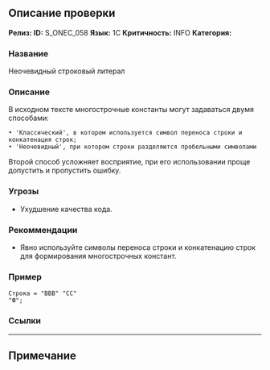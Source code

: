 ## Описание проверки
**Релиз:**
**ID:** S_ONEC_058
**Язык:** 1С
**Критичность:** INFO
**Категория:** 

### Название 
Неочевидный строковый литерал
### Описание 
В исходном тексте многострочные константы могут задаваться двумя способами:

	• 'Классический', в котором используется символ переноса строки и конкатенация строк;
	• 'Неочевидный', при котором строки разделяются пробельными символами

Второй способ усложняет восприятие, при его использовании проще допустить и пропустить ошибку.

### Угрозы 
- Ухудшение качества кода.
### Рекоммендации 
- Явно используйте символы переноса строки и конкатенацию строк для формирования многострочных констант.
### Пример 
``` 
Строка = "ВВВ" "СС"
"Ф";
``` 
### Ссылки

---
## Примечание
